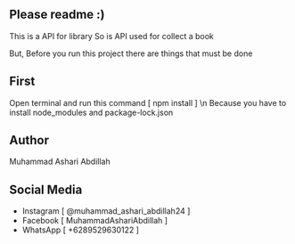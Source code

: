 ## Please readme :)

This is a API for library
So is API used for collect a book

But, Before you run this project
there are things that must be done

## First 
Open terminal and run this command    [   npm install   ]
\n
Because you have to install node_modules and package-lock.json

## Author
Muhammad Ashari Abdillah

## Social Media
- Instagram [  @muhammad_ashari_abdillah24  ]
- Facebook [  MuhammadAshariAbdillah  ]
- WhatsApp [  +6289529630122  ]